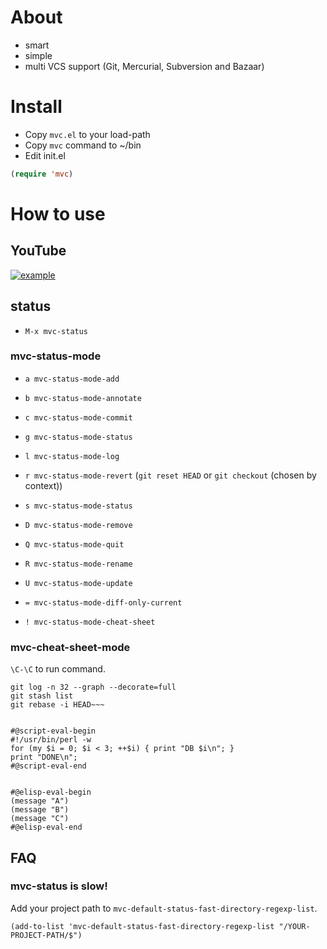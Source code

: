 # About

- smart
- simple
- multi VCS support (Git, Mercurial, Subversion and Bazaar)




# Install

- Copy `mvc.el` to your load-path
- Copy `mvc` command to ~/bin
- Edit init.el

```lisp
(require 'mvc)
```




# How to use

## YouTube

[![example](http://img.youtube.com/vi/VGcKGQM3Dlk/0.jpg)](http://www.youtube.com/watch?v=VGcKGQM3Dlk)


## status

* `M-x mvc-status`


### mvc-status-mode

* `a mvc-status-mode-add`

* `b mvc-status-mode-annotate`

* `c mvc-status-mode-commit`

* `g mvc-status-mode-status`

* `l mvc-status-mode-log`

* `r mvc-status-mode-revert` (`git reset HEAD` or `git checkout` (chosen by context))

* `s mvc-status-mode-status`

* `D mvc-status-mode-remove`

* `Q mvc-status-mode-quit`

* `R mvc-status-mode-rename`

* `U mvc-status-mode-update`

* `= mvc-status-mode-diff-only-current`

* `! mvc-status-mode-cheat-sheet`


### mvc-cheat-sheet-mode

`\C-\C` to run command.

```
git log -n 32 --graph --decorate=full
git stash list
git rebase -i HEAD~~~


#@script-eval-begin
#!/usr/bin/perl -w
for (my $i = 0; $i < 3; ++$i) { print "DB $i\n"; }
print "DONE\n";
#@script-eval-end


#@elisp-eval-begin
(message "A")
(message "B")
(message "C")
#@elisp-eval-end
```


## FAQ

### mvc-status is slow!

Add your project path to `mvc-default-status-fast-directory-regexp-list`.

```
(add-to-list 'mvc-default-status-fast-directory-regexp-list "/YOUR-PROJECT-PATH/$")
```
